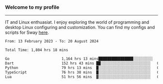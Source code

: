 ### Welcome to my profile

---

IT and Linux enthuasiat. I enjoy exploring the world of programming and desktop Linux configuring and customization. You can find my configs and scripts for Sway [here](https://github.com/uroborosq/mess-of-linux-configurations).

<!-- <div display="block">
 	<img align="left" width="48%" alt="isocalendar" src=".github/metrics/isocalendar_metrics.svg" />
	<img align="center" width="48%" alt="contributions" src=".github/metrics/contributions_metrics.svg" />
	<img align="center" alt="languages" src=".github/metrics/languages_metrics.svg" />
</div> -->

<!-- ![](https://komarev.com/ghpvc/?username=uroborosq&color=success&style=flat-square) -->
<!-- [](https://img.shields.io/github/last-commit/uroborosq/uroborosq?label=Profile%20updated&style=flat-square) -->

<!--START_SECTION:waka-->

```txt
From: 13 February 2023 - To: 20 August 2024

Total Time: 1,804 hrs 18 mins

Go                        1,164 hrs 13 mins████████████████░░░░░░░░░   63.82 %
Dart                      152 hrs 43 mins ██░░░░░░░░░░░░░░░░░░░░░░░   08.37 %
Python                    79 hrs 13 mins  █░░░░░░░░░░░░░░░░░░░░░░░░   04.34 %
TypeScript                76 hrs 38 mins  █░░░░░░░░░░░░░░░░░░░░░░░░   04.20 %
Lua                       51 hrs 56 mins  ▓░░░░░░░░░░░░░░░░░░░░░░░░   02.85 %
```

<!--END_SECTION:waka-->
